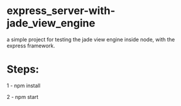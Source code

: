 # express_server-with-jade_view_engine
a simple project for testing the jade view engine inside node, with the express framework.

# Steps:
1 - npm install

2 - npm start
